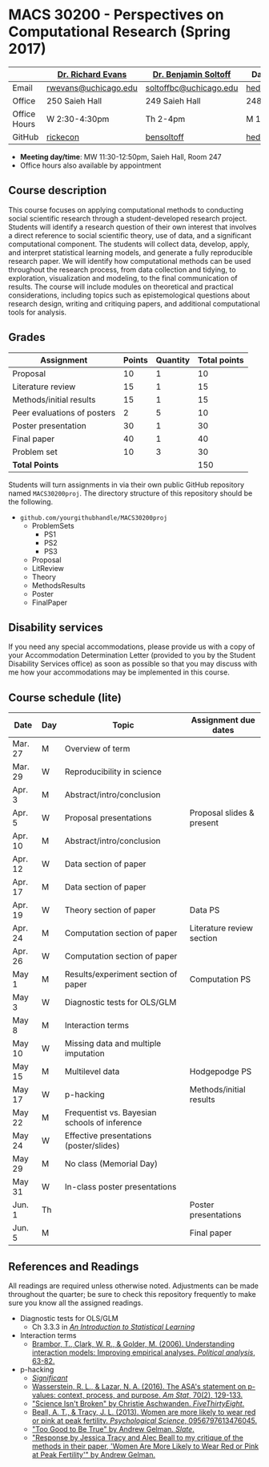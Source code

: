 # MACS 30200 - Perspectives on Computational Research (Spring 2017)

|  | [Dr. Richard Evans](https://sites.google.com/site/rickecon/) | [Dr. Benjamin Soltoff](http://www.bensoltoff.com/) | Daniel Hedblom (TA) | Laila Noureldin (TA) |
|--------------|--------------------------------------------------------------|----------------------------------------------------|---------------------------------------------------|--------------------------|
| Email | rwevans@uchicago.edu | soltoffbc@uchicago.edu | hedblom@uchicago.edu | lhnoureldin@uchicago.edu |
| Office | 250 Saieh Hall | 249 Saieh Hall | 248 Saieh Hall  | Harris School (Cafe) |
| Office Hours | W 2:30-4:30pm | Th 2-4pm | M 1-3pm  | F 11:30-1:30 |
| GitHub | [rickecon](https://github.com/rickecon) | [bensoltoff](https://github.com/bensoltoff) | [hedblomdaniel](https://github.com/hedblomdaniel) | [lailanoureldin](https://github.com/lailanoureldin)  |

* **Meeting day/time**: MW 11:30-12:50pm, Saieh Hall, Room 247
* Office hours also available by appointment

## Course description

This course focuses on applying computational methods to conducting social scientific research through a student-developed research project. Students will identify a research question of their own interest that involves a direct reference to social scientific theory, use of data, and a significant computational component. The students will collect data, develop, apply, and interpret statistical learning models, and generate a fully reproducible research paper. We will identify how computational methods can be used throughout the research process, from data collection and tidying, to exploration, visualization and modeling, to the final communication of results. The course will include modules on theoretical and practical considerations, including topics such as epistemological questions about research design, writing and critiquing papers, and additional computational tools for analysis.

## Grades

| Assignment | Points | Quantity | Total points |
|-----------------------------|--------|----------|--------------|
| Proposal | 10 | 1 | 10 |
| Literature review | 15 | 1 | 15 |
| Methods/initial results | 15 | 1 | 15 |
| Peer evaluations of posters | 2 | 5 | 10 |
| Poster presentation | 30 | 1 | 30 |
| Final paper | 40 | 1 | 40 |
| Problem set | 10 | 3 | 30 |
| **Total Points** |  |  | 150 |

Students will turn assignments in via their own public GitHub repository named `MACS30200proj`. The directory structure of this repository should be the following.

* `github.com/yourgithubhandle/MACS30200proj`
  * ProblemSets
    * PS1
    * PS2
    * PS3
  * Proposal
  * LitReview
  * Theory
  * MethodsResults
  * Poster
  * FinalPaper


## Disability services

If you need any special accommodations, please provide us with a copy of your Accommodation Determination Letter (provided to you by the Student Disability Services office) as soon as possible so that you may discuss with me how your accommodations may be implemented in this course.

## Course schedule (lite)

| Date | Day | Topic | Assignment due dates |
|---------|-----|-----------------------------------------------|---------------------------|
| Mar. 27 | M | Overview of term |  |
| Mar. 29 | W | Reproducibility in science |  |
| Apr. 3 | M | Abstract/intro/conclusion |  |
| Apr. 5 | W | Proposal presentations | Proposal slides & present |
| Apr. 10 | M | Abstract/intro/conclusion |  |
| Apr. 12 | W | Data section of paper |  |
| Apr. 17 | M | Data section of paper |  |
| Apr. 19 | W | Theory section of paper | Data PS |
| Apr. 24 | M | Computation section of paper | Literature review section |
| Apr. 26 | W | Computation section of paper |  |
| May 1 | M | Results/experiment section of paper | Computation PS |
| May 3 | W | Diagnostic tests for OLS/GLM |  |
| May 8 | M | Interaction terms |  |
| May 10 | W | Missing data and multiple imputation |  |
| May 15 | M | Multilevel data | Hodgepodge PS |
| May 17 | W | p-hacking | Methods/initial results |
| May 22 | M | Frequentist vs. Bayesian schools of inference |  |
| May 24 | W | Effective presentations (poster/slides) |  |
| May 29 | M | No class (Memorial Day) |  |
| May 31 | W | In-class poster presentations |  |
| Jun. 1 | Th |  | Poster presentations |
| Jun. 5 | M |  | Final paper |

## References and Readings ##

All readings are required unless otherwise noted. Adjustments can be made throughout the quarter; be sure to check this repository frequently to make sure you know all the assigned readings.

* Diagnostic tests for OLS/GLM
    * Ch 3.3.3 in [*An Introduction to Statistical Learning*](http://link.springer.com.proxy.uchicago.edu/book/10.1007%2F978-1-4614-7138-7)
* Interaction terms
    * [Brambor, T., Clark, W. R., & Golder, M. (2006). Understanding interaction models: Improving empirical analyses. *Political analysis*, 63-82.](http://www.jstor.org.proxy.uchicago.edu/stable/25791835)
* p-hacking
    * [*Significant*](https://xkcd.com/882/)
    * [Wasserstein, R. L., & Lazar, N. A. (2016). The ASA's statement on p-values: context, process, and purpose. *Am Stat*, 70(2), 129-133.](http://amstat.tandfonline.com.proxy.uchicago.edu/doi/full/10.1080/00031305.2016.1154108)
    * ["Science Isn't Broken" by Christie Aschwanden. *FiveThirtyEight*.](https://fivethirtyeight.com/features/science-isnt-broken/)
    * [Beall, A. T., & Tracy, J. L. (2013). Women are more likely to wear red or pink at peak fertility. *Psychological Science*, 0956797613476045.](http://journals.sagepub.com.proxy.uchicago.edu/doi/abs/10.1177/0956797613476045)
    * ["Too Good to Be True" by Andrew Gelman. *Slate*.](http://www.slate.com/articles/health_and_science/science/2013/07/statistics_and_psychology_multiple_comparisons_give_spurious_results.html)
    * ["Response by Jessica Tracy and Alec Beall to my critique of the methods in their paper, 'Women Are More Likely to Wear Red or Pink at Peak Fertility'" by Andrew Gelman.](http://andrewgelman.com/2013/07/31/response-by-jessica-tracy-and-alec-beall-to-my-criticism-of-their-paper/)


